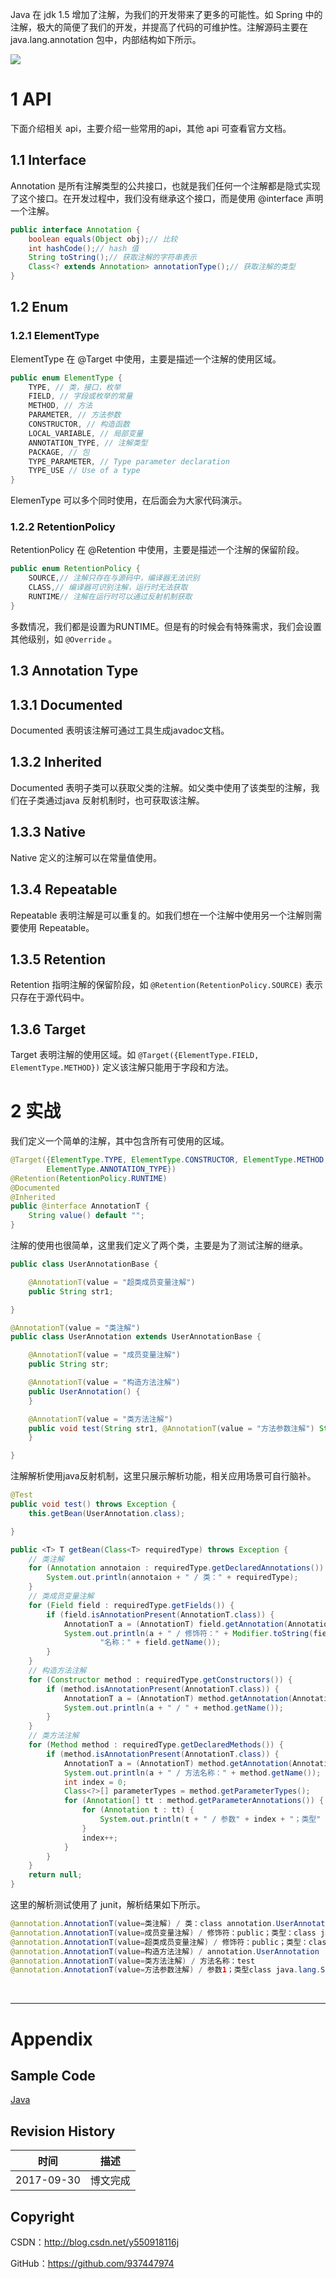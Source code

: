 Java 在 jdk 1.5 增加了注解，为我们的开发带来了更多的可能性。如 Spring 中的注解，极大的简便了我们的开发，并提高了代码的可维护性。注解源码主要在 java.lang.annotation 包中，内部结构如下所示。

![](https://raw.githubusercontent.com/937447974/Blog/master/Resources/2017093001.png)

# 1 API

下面介绍相关 api，主要介绍一些常用的api，其他 api 可查看官方文档。

## 1.1 Interface

Annotation 是所有注解类型的公共接口，也就是我们任何一个注解都是隐式实现了这个接口。在开发过程中，我们没有继承这个接口，而是使用 @interface 声明一个注解。

```java
public interface Annotation {
    boolean equals(Object obj);// 比较      
    int hashCode();// hash 值    
    String toString();// 获取注解的字符串表示    
    Class<? extends Annotation> annotationType();// 获取注解的类型
}
```

## 1.2 Enum

### 1.2.1 ElementType

ElementType 在 @Target 中使用，主要是描述一个注解的使用区域。

```java
public enum ElementType {
    TYPE, // 类，接口，枚举
    FIELD, // 字段或枚举的常量
    METHOD, // 方法
    PARAMETER, // 方法参数
    CONSTRUCTOR, // 构造函数
    LOCAL_VARIABLE, // 局部变量
    ANNOTATION_TYPE, // 注解类型
    PACKAGE, // 包
    TYPE_PARAMETER, // Type parameter declaration
    TYPE_USE // Use of a type
}
```
ElemenType 可以多个同时使用，在后面会为大家代码演示。

### 1.2.2 RetentionPolicy

RetentionPolicy 在 @Retention 中使用，主要是描述一个注解的保留阶段。

```java
public enum RetentionPolicy {
    SOURCE,// 注解只存在与源码中，编译器无法识别
    CLASS,// 编译器可识别注解，运行时无法获取
    RUNTIME// 注解在运行时可以通过反射机制获取
}
```

多数情况，我们都是设置为RUNTIME。但是有的时候会有特殊需求，我们会设置其他级别，如 `@Override` 。

## 1.3 Annotation Type

## 1.3.1 Documented	

Documented 表明该注解可通过工具生成javadoc文档。

## 1.3.2 Inherited	

Documented 表明子类可以获取父类的注解。如父类中使用了该类型的注解，我们在子类通过java 反射机制时，也可获取该注解。

## 1.3.3 Native	

Native 定义的注解可以在常量值使用。

## 1.3.4 Repeatable	

Repeatable 表明注解是可以重复的。如我们想在一个注解中使用另一个注解则需要使用 Repeatable。

## 1.3.5 Retention	

Retention 指明注解的保留阶段，如 `@Retention(RetentionPolicy.SOURCE)` 表示只存在于源代码中。

## 1.3.6 Target

Target 表明注解的使用区域。如 `@Target({ElementType.FIELD,  ElementType.METHOD})` 定义该注解只能用于字段和方法。

# 2 实战

我们定义一个简单的注解，其中包含所有可使用的区域。

```java
@Target({ElementType.TYPE, ElementType.CONSTRUCTOR, ElementType.METHOD, ElementType.PARAMETER, ElementType.FIELD,
        ElementType.ANNOTATION_TYPE})
@Retention(RetentionPolicy.RUNTIME)
@Documented
@Inherited
public @interface AnnotationT {
    String value() default "";
}
```

注解的使用也很简单，这里我们定义了两个类，主要是为了测试注解的继承。

```java
public class UserAnnotationBase {

    @AnnotationT(value = "超类成员变量注解")
    public String str1;

}

@AnnotationT(value = "类注解")
public class UserAnnotation extends UserAnnotationBase {

    @AnnotationT(value = "成员变量注解")
    public String str;

    @AnnotationT(value = "构造方法注解")
    public UserAnnotation() {
    }

    @AnnotationT(value = "类方法注解")
    public void test(String str1, @AnnotationT(value = "方法参数注解") String str) {
    }

}
```

注解解析使用java反射机制，这里只展示解析功能，相关应用场景可自行脑补。

```java
@Test
public void test() throws Exception {
    this.getBean(UserAnnotation.class);

}

public <T> T getBean(Class<T> requiredType) throws Exception {
    // 类注解
    for (Annotation annotaion : requiredType.getDeclaredAnnotations()) {
        System.out.println(annotaion + " / 类：" + requiredType);
    }
    // 类成员变量注解
    for (Field field : requiredType.getFields()) {
        if (field.isAnnotationPresent(AnnotationT.class)) {
            AnnotationT a = (AnnotationT) field.getAnnotation(AnnotationT.class);
            System.out.println(a + " / 修饰符：" + Modifier.toString(field.getModifiers()) + "；类型：" + field.getType() +
                    "名称：" + field.getName());
        }
    }
    // 构造方法注解
    for (Constructor method : requiredType.getConstructors()) {
        if (method.isAnnotationPresent(AnnotationT.class)) {
            AnnotationT a = (AnnotationT) method.getAnnotation(AnnotationT.class);
            System.out.println(a + " / " + method.getName());
        }
    }
    // 类方法注解
    for (Method method : requiredType.getDeclaredMethods()) {
        if (method.isAnnotationPresent(AnnotationT.class)) {
            AnnotationT a = (AnnotationT) method.getAnnotation(AnnotationT.class);
            System.out.println(a + " / 方法名称：" + method.getName());
            int index = 0;
            Class<?>[] parameterTypes = method.getParameterTypes();
            for (Annotation[] tt : method.getParameterAnnotations()) {
                for (Annotation t : tt) {
                    System.out.println(t + " / 参数" + index + "；类型" + parameterTypes[index]);
                }
                index++;
            }
        }
    }
    return null;
}
```

这里的解析测试使用了 junit，解析结果如下所示。

```java
@annotation.AnnotationT(value=类注解) / 类：class annotation.UserAnnotation
@annotation.AnnotationT(value=成员变量注解) / 修饰符：public；类型：class java.lang.String名称：str
@annotation.AnnotationT(value=超类成员变量注解) / 修饰符：public；类型：class java.lang.String名称：str1
@annotation.AnnotationT(value=构造方法注解) / annotation.UserAnnotation
@annotation.AnnotationT(value=类方法注解) / 方法名称：test
@annotation.AnnotationT(value=方法参数注解) / 参数1；类型class java.lang.String
```

&#160;

----------

# Appendix


## Sample Code

[Java](https://github.com/937447974/Java)

## Revision History

| 时间 | 描述 |
| ---- | ---- |
| 2017-09-30 | 博文完成 |

## Copyright

CSDN：http://blog.csdn.net/y550918116j

GitHub：https://github.com/937447974